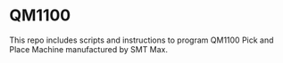 # QM1100
This repo includes scripts and instructions to program QM1100 Pick and Place Machine manufactured by SMT Max. 
